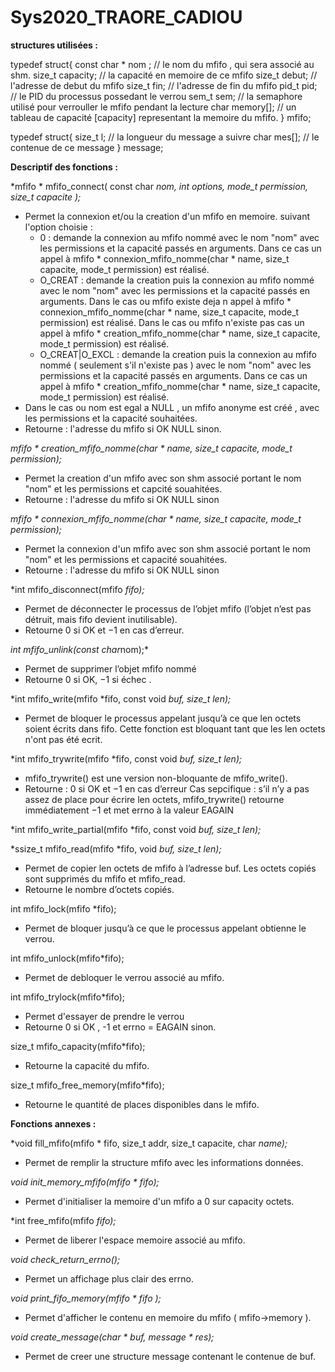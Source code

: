 # Sys2020_TRAORE_CADIOU

**structures utilisées :**

typedef struct{
	const char * nom ; // le nom du mfifo , qui sera associé au shm.
	size_t capacity; // la capacité en memoire de ce mfifo
	size_t debut; // l'adresse de debut du mfifo
	size_t fin;   // l'adresse de fin du mfifo
	pid_t pid;    // le PID du processus possedant le verrou
	sem_t sem;    // la semaphore utilisé pour verrouller le mfifo pendant la lecture
	char memory[];  // un tableau de capacité [capacity] representant la memoire du mfifo.
} mfifo;

typedef struct{
	size_t l;       // la longueur du message a suivre
	char mes[];     // le contenue de ce message
} message;

**Descriptif des fonctions :**

*mfifo * mfifo_connect( const char *nom, int options, mode_t permission, size_t capacite );*

- Permet la connexion et/ou la creation d'un mfifo en memoire.
    suivant l'option choisie : 
    - 0 : demande la connexion au mfifo nommé avec le nom "nom" avec les permissions et la capacité passés en arguments.
        Dans ce cas un appel à mfifo * connexion_mfifo_nomme(char * name, size_t capacite, mode_t permission) est réalisé.
    - O_CREAT : demande la creation puis la connexion au mfifo nommé avec le nom "nom" avec les permissions et la capacité passés en arguments.
        Dans le cas ou mfifo existe deja n appel à mfifo * connexion_mfifo_nomme(char * name, size_t capacite, mode_t permission) est réalisé.
        Dans le cas ou mfifo n'existe pas cas un appel à mfifo * creation_mfifo_nomme(char * name, size_t capacite, mode_t permission) est réalisé.
    - O_CREAT|O_EXCL : demande la creation puis la connexion au mfifo nommé ( seulement s'il n'existe pas ) avec le nom "nom" avec les permissions et la capacité passés en arguments.
        Dans ce cas un appel à mfifo * creation_mfifo_nomme(char * name, size_t capacite, mode_t permission) est réalisé.
- Dans le cas ou nom est egal a NULL , un mfifo anonyme est créé , avec les permissions et la capacité souhaitées.
- Retourne : 
    l'adresse du mfifo si OK
    NULL sinon.
    
   
*mfifo * creation_mfifo_nomme(char * name, size_t capacite, mode_t permission);*

- Permet la creation d'un mfifo avec son shm associé portant le nom "nom" et les permissions et capcité souahitées.
- Retourne :
	l'adresse du mfifo si OK
	NULL sinon

*mfifo * connexion_mfifo_nomme(char * name, size_t capacite, mode_t permission);*

- Permet la connexion d'un mfifo avec son shm associé portant le nom "nom" et les permissions et capacité souahitées.
- Retourne :
	l'adresse du mfifo si OK
	NULL sinon
	
*int mfifo_disconnect(mfifo *fifo);*

- Permet de déconnecter le processus de l’objet mfifo (l’objet n’est pas détruit, mais fifo devient
inutilisable).
- Retourne 0 si OK et −1 en cas d’erreur.

*int mfifo_unlink(const char*nom);*

- Permet de supprimer l’objet mfifo nommé
- Retourne 0 si OK, −1 si échec .


*int mfifo_write(mfifo *fifo, const void *buf, size_t len);*

- Permet de bloquer le processus appelant jusqu’à ce que len octets soient écrits dans
fifo. Cette fonction est bloquant tant que les len octets n'ont pas été ecrit.

*int mfifo_trywrite(mfifo *fifo, const void *buf, size_t len);*

- mfifo_trywrite() est une version non-bloquante de mfifo_write().
- Retourne : 0 si OK et −1 en cas d’erreur
Cas sepcifique : s’il n’y a pas assez de place pour écrire len octets, mfifo_trywrite() retourne immédiatement −1 et met
errno à la valeur EAGAIN

*int mfifo_write_partial(mfifo *fifo, const void *buf, size_t len);*

*ssize_t mfifo_read(mfifo *fifo, void *buf, size_t len);*

- Permet de copier len octets de mfifo à l’adresse buf. Les octets copiés sont supprimés du mfifo et
mfifo_read.
- Retourne le nombre d’octets copiés.

int mfifo_lock(mfifo *fifo);

- Permet de bloquer jusqu’à ce que le processus appelant obtienne le verrou.

int mfifo_unlock(mfifo*fifo);

- Permet de debloquer le verrou associé au mfifo.

int mfifo_trylock(mfifo*fifo);

- Permet d'essayer de prendre le verrou 
- Retourne 0 si OK ,
	-1 et errno = EAGAIN sinon.

size_t mfifo_capacity(mfifo*fifo);

- Retourne la capacité du mfifo.

size_t mfifo_free_memory(mfifo*fifo);

- Retourne le quantité de places disponibles dans le mfifo.

**Fonctions annexes :**

*void fill_mfifo(mfifo * fifo, size_t addr, size_t capacite, char *name);*

- Permet de remplir la structure mfifo avec les informations données.

*void init_memory_mfifo(mfifo * fifo);*

- Permet d'initialiser la memoire d'un mfifo a 0 sur capacity octets.

*int free_mfifo(mfifo *fifo);*

- Permet de liberer l'espace memoire associé au mfifo.

*void check_return_errno();*

- Permet un affichage plus clair des errno.

*void print_fifo_memory(mfifo * fifo );*

- Permet d'afficher le contenu en memoire du mfifo ( mfifo->memory ).

*void create_message(char * buf, message * res);*

- Permet de creer une structure message contenant le contenue de buf.


